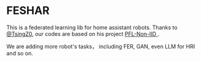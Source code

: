 # FESHAR

This is a federated learning lib for home assistant robots. Thanks to [@TsingZ0](https://github.com/TsingZ0), our codes are based on his project [
PFL-Non-IID
](https://github.com/TsingZ0/PFL-Non-IID).

We are adding more robot's tasks， including FER, GAN, even LLM for HRI and so on.

